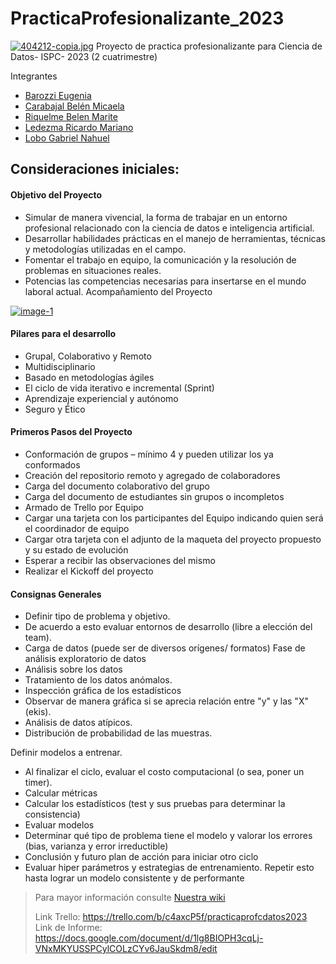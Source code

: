 # PracticaProfesionalizante_2023
[![404212-copia.jpg](https://i.postimg.cc/76ns4rK2/404212-copia.jpg)](https://postimg.cc/2b3FdMRk)
Proyecto de practica profesionalizante para Ciencia de Datos- ISPC- 2023 (2 cuatrimestre)

Integrantes

- [Barozzi Eugenia](https://github.com/BarozziEugenia)
- [Carabajal Belén Micaela](https://github.com/Belenmcp)
- [Riquelme Belen Marite](https://github.com/bely092)
- [Ledezma Ricardo Mariano](https://github.com/mledezma2022)
- [Lobo Gabriel Nahuel](https://github.com/Nahulobo10)


## Consideraciones iniciales:
#### Objetivo del Proyecto 
* Simular de manera vivencial, la forma de trabajar en un entorno
profesional relacionado con la ciencia de datos e inteligencia
artificial.
* Desarrollar habilidades prácticas en el manejo de herramientas,
técnicas y metodologías utilizadas en el campo.
* Fomentar el trabajo en equipo, la comunicación y la resolución de
problemas en situaciones reales.
* Potencias las competencias necesarias para insertarse en el mundo
laboral actual.
Acompañamiento del Proyecto

<a href="https://ibb.co/nDj5DCx"><img src="https://i.ibb.co/64Ff4Bj/image-1.png" alt="image-1" border="0"></a>

#### Pilares para el desarrollo
* Grupal, Colaborativo y Remoto
* Multidisciplinario
* Basado en metodologías ágiles
* El ciclo de vida iterativo e incremental (Sprint)
* Aprendizaje experiencial y autónomo
* Seguro y Ético

#### Primeros Pasos del Proyecto
* Conformación de grupos – mínimo 4 y pueden utilizar los ya conformados
* Creación del repositorio remoto y agregado de colaboradores
* Carga del documento colaborativo del grupo
* Carga del documento de estudiantes sin grupos o incompletos
* Armado de Trello por Equipo
* Cargar una tarjeta con los participantes del Equipo indicando quien será el coordinador de equipo
* Cargar otra tarjeta con el adjunto de la maqueta del proyecto propuesto y su estado de evolución
* Esperar a recibir las observaciones del mismo
* Realizar el Kickoff del proyecto

#### Consignas Generales
* Definir tipo de problema y objetivo.
* De acuerdo a esto evaluar entornos de desarrollo (libre a elección del team).
* Carga de datos (puede ser de diversos orígenes/ formatos)
 Fase de análisis exploratorio de datos
* Análisis sobre los datos
* Tratamiento de los datos anómalos.
* Inspección gráfica de los estadísticos
* Observar de manera gráfica si se aprecia relación entre "y" y las "X" (ekis).
* Análisis de datos atípicos.
* Distribución de probabilidad de las muestras.

Definir modelos a entrenar.
* Al finalizar el ciclo, evaluar el costo computacional (o sea, poner un timer).
* Calcular métricas
* Calcular los estadísticos (test y sus pruebas para determinar la consistencia)
* Evaluar modelos
* Determinar qué tipo de problema tiene el modelo y valorar los errores (bias,
varianza y error irreductible)
* Conclusión y futuro plan de acción para iniciar otro ciclo
* Evaluar hiper parámetros y estrategias de entrenamiento.
Repetir esto hasta lograr un modelo consistente y de performante

>Para mayor información consulte [Nuestra wiki](https://github.com/ISPC-Pract-prof-2023/PracticaProfesionalizante_2023/wiki)
>
>Link Trello: https://trello.com/b/c4axcP5f/practicaprofcdatos2023
>Link de Informe: https://docs.google.com/document/d/1lg8BIOPH3cqLj-VNxMKYUSSPCylCOLzCYv6JauSkdm8/edit
